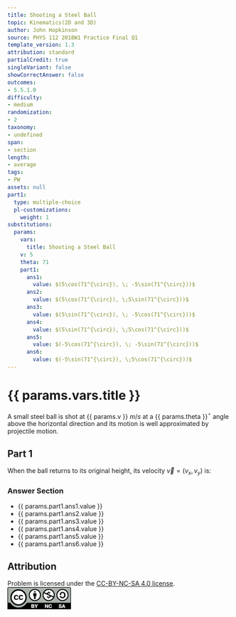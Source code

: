 ```yaml
---
title: Shooting a Steel Ball
topic: Kinematics(2D and 3D)
author: John Hopkinson
source: PHYS 112 2018W1 Practice Final Q1
template_version: 1.3
attribution: standard
partialCredit: true
singleVariant: false
showCorrectAnswer: false
outcomes:
- 5.5.1.0
difficulty:
- medium
randomization:
- 2
taxonomy:
- undefined
span:
- section
length:
- average
tags:
- PW
assets: null
part1:
  type: multiple-choice
  pl-customizations:
    weight: 1
substitutions:
  params:
    vars:
      title: Shooting a Steel Ball
    v: 5
    theta: 71
    part1:
      ans1:
        value: $(5\cos(71^{\circ}), \; -5\sin(71^{\circ}))$
      ans2:
        value: $(5\cos(71^{\circ}), \;5\sin(71^{\circ}))$
      ans3:
        value: $(5\sin(71^{\circ}), \; -5\cos(71^{\circ}))$
      ans4:
        value: $(5\sin(71^{\circ}), \;5\cos(71^{\circ}))$
      ans5:
        value: $(-5\cos(71^{\circ}), \; -5\sin(71^{\circ}))$
      ans6:
        value: $(-5\sin(71^{\circ}), \;5\cos(71^{\circ}))$
---
```

# {{ params.vars.title }}
A small steel ball is shot at {{ params.v }} $m/s$ at a {{ params.theta }}$^{\circ}$ angle above the horizontal direction and its motion is well approximated by projectile motion.

## Part 1

When the ball returns to its original height, its velocity $\overrightarrow{v} = (v_x, v_y)$ is:

### Answer Section

- {{ params.part1.ans1.value }}
- {{ params.part1.ans2.value }}
- {{ params.part1.ans3.value }}
- {{ params.part1.ans4.value }}
- {{ params.part1.ans5.value }}
- {{ params.part1.ans6.value }}

## Attribution

Problem is licensed under the [CC-BY-NC-SA 4.0 license](https://creativecommons.org/licenses/by-nc-sa/4.0/).<br> ![The Creative Commons 4.0 license requiring attribution-BY, non-commercial-NC, and share-alike-SA license.](https://raw.githubusercontent.com/firasm/bits/master/by-nc-sa.png)